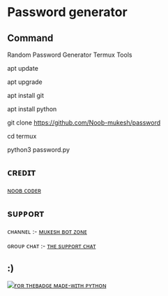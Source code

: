 # Password generator

## Command 

Random Password Generator Termux Tools

apt update

apt upgrade

apt install git

apt install python

git clone https://github.com/Noob-mukesh/password

cd termux

python3 password.py

## ᴄʀᴇᴅɪᴛ 

[ɴᴏᴏʙ ᴄᴏᴅᴇʀ](https://t.me/itz_mst_boi)

## sᴜᴘᴘᴏʀᴛ

ᴄʜᴀɴɴᴇʟ :- [ᴍᴜᴋᴇsʜ ʙᴏᴛ ᴢᴏɴᴇ](https://t.me/mukeshbotzone)

ɢʀᴏᴜᴘ ᴄʜᴀᴛ :- [ᴛʜᴇ sᴜᴘᴘᴏʀᴛ ᴄʜᴀᴛ](https://t.me/the_support_chat)

## :)

[![ғᴏʀ ᴛʜᴇʙᴀᴅɢᴇ ᴍᴀᴅᴇ-ᴡɪᴛʜ ᴘʏᴛʜᴏɴ](http://ForTheBadge.com/images/badges/made-with-python.svg)](https://www.python.org/)

